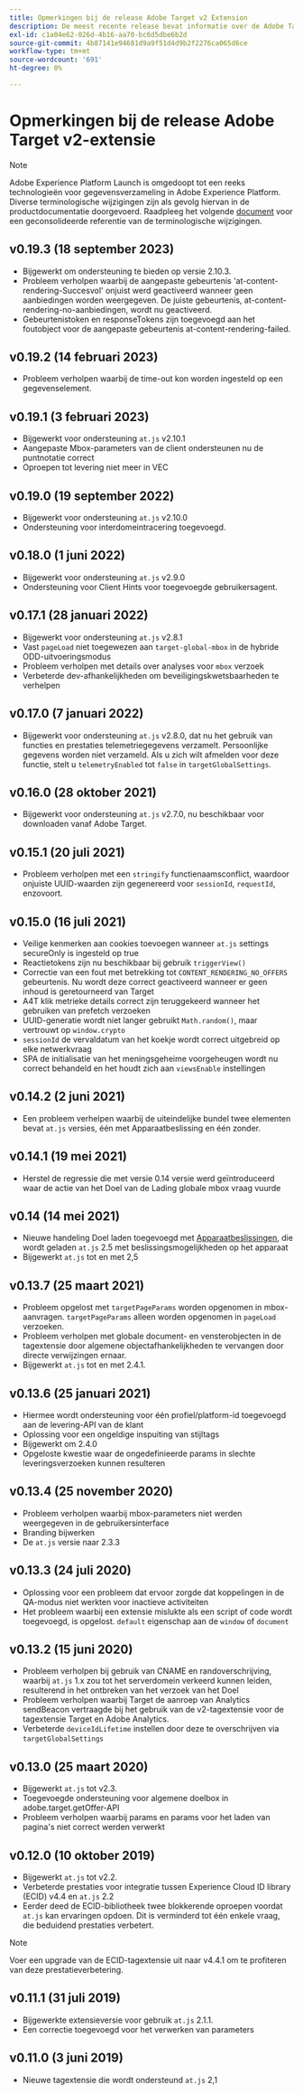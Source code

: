 ```yaml
---
title: Opmerkingen bij de release Adobe Target v2 Extension
description: De meest recente release bevat informatie over de Adobe Target v2-tagextensie in Adobe Experience Platform.
exl-id: c1a04e62-026d-4b16-aa70-bc6d5dbe6b2d
source-git-commit: 4b87141e94681d9a9f51d4d9b2f2276ca065d6ce
workflow-type: tm+mt
source-wordcount: '691'
ht-degree: 0%

---
```


# Opmerkingen bij de release Adobe Target v2-extensie

>[!NOTE]
>
>Adobe Experience Platform Launch is omgedoopt tot een reeks technologieën voor gegevensverzameling in Adobe Experience Platform. Diverse terminologische wijzigingen zijn als gevolg hiervan in de productdocumentatie doorgevoerd. Raadpleeg het volgende [document](../../../term-updates.md) voor een geconsolideerde referentie van de terminologische wijzigingen.

## v0.19.3 (18 september 2023)

- Bijgewerkt om ondersteuning te bieden op versie 2.10.3.
- Probleem verholpen waarbij de aangepaste gebeurtenis &#39;at-content-rendering-Succesvol&#39; onjuist werd geactiveerd wanneer geen aanbiedingen worden weergegeven. De juiste gebeurtenis, at-content-rendering-no-aanbiedingen, wordt nu geactiveerd.
- Gebeurtenistoken en responseTokens zijn toegevoegd aan het foutobject voor de aangepaste gebeurtenis at-content-rendering-failed.

## v0.19.2 (14 februari 2023)

- Probleem verholpen waarbij de time-out kon worden ingesteld op een gegevenselement.

## v0.19.1 (3 februari 2023)

- Bijgewerkt voor ondersteuning `at.js` v2.10.1
- Aangepaste Mbox-parameters van de client ondersteunen nu de puntnotatie correct
- Oproepen tot levering niet meer in VEC

## v0.19.0 (19 september 2022)

- Bijgewerkt voor ondersteuning `at.js` v2.10.0
- Ondersteuning voor interdomeintracering toegevoegd.

## v0.18.0 (1 juni 2022)

- Bijgewerkt voor ondersteuning `at.js` v2.9.0
- Ondersteuning voor Client Hints voor toegevoegde gebruikersagent.

## v0.17.1 (28 januari 2022)

- Bijgewerkt voor ondersteuning `at.js` v2.8.1
- Vast `pageLoad` niet toegewezen aan `target-global-mbox` in de hybride ODD-uitvoeringsmodus
- Probleem verholpen met details over analyses voor `mbox` verzoek
- Verbeterde dev-afhankelijkheden om beveiligingskwetsbaarheden te verhelpen

## v0.17.0 (7 januari 2022)

- Bijgewerkt voor ondersteuning `at.js` v2.8.0, dat nu het gebruik van functies en prestaties telemetriegegevens verzamelt.  Persoonlijke gegevens worden niet verzameld. Als u zich wilt afmelden voor deze functie, stelt u `telemetryEnabled` tot `false` in `targetGlobalSettings`.

## v0.16.0 (28 oktober 2021)

- Bijgewerkt voor ondersteuning `at.js` v2.7.0, nu beschikbaar voor downloaden vanaf Adobe Target.

## v0.15.1 (20 juli 2021)

- Probleem verholpen met een `stringify` functienaamsconflict, waardoor onjuiste UUID-waarden zijn gegenereerd voor `sessionId`, `requestId`, enzovoort.

## v0.15.0 (16 juli 2021)

- Veilige kenmerken aan cookies toevoegen wanneer `at.js` settings secureOnly is ingesteld op true
- Reactietokens zijn nu beschikbaar bij gebruik `triggerView()`
- Correctie van een fout met betrekking tot `CONTENT_RENDERING_NO_OFFERS` gebeurtenis. Nu wordt deze correct geactiveerd wanneer er geen inhoud is geretourneerd van Target
- A4T klik metrieke details correct zijn teruggekeerd wanneer het gebruiken van prefetch verzoeken
- UUID-generatie wordt niet langer gebruikt `Math.random()`, maar vertrouwt op `window.crypto`
- `sessionId` de vervaldatum van het koekje wordt correct uitgebreid op elke netwerkvraag
- SPA de initialisatie van het meningsgeheime voorgeheugen wordt nu correct behandeld en het houdt zich aan `viewsEnable` instellingen

## v0.14.2 (2 juni 2021)

- Een probleem verhelpen waarbij de uiteindelijke bundel twee elementen bevat `at.js` versies, één met Apparaatbeslissing en één zonder.

## v0.14.1 (19 mei 2021)

- Herstel de regressie die met versie 0.14 versie werd geïntroduceerd waar de actie van het Doel van de Lading globale mbox vraag vuurde

## v0.14 (14 mei 2021)

- Nieuwe handeling Doel laden toegevoegd met [Apparaatbeslissingen](./overview.md#load-target-with-on-device-decisioning), die wordt geladen `at.js` 2.5 met beslissingsmogelijkheden op het apparaat
- Bijgewerkt `at.js` tot en met 2,5


## v0.13.7 (25 maart 2021)

- Probleem opgelost met `targetPageParams` worden opgenomen in mbox-aanvragen. `targetPageParams` alleen worden opgenomen in `pageLoad` verzoeken.
- Probleem verholpen met globale document- en vensterobjecten in de tagextensie door algemene objectafhankelijkheden te vervangen door directe verwijzingen ernaar.
- Bijgewerkt `at.js` tot en met 2.4.1.

## v0.13.6 (25 januari 2021)

- Hiermee wordt ondersteuning voor één profiel/platform-id toegevoegd aan de levering-API van de klant
- Oplossing voor een ongeldige inspuiting van stijltags
- Bijgewerkt om 2.4.0
- Opgeloste kwestie waar de ongedefinieerde params in slechte leveringsverzoeken kunnen resulteren

## v0.13.4 (25 november 2020)

- Probleem verholpen waarbij mbox-parameters niet werden weergegeven in de gebruikersinterface
- Branding bijwerken
- De `at.js` versie naar 2.3.3

## v0.13.3 (24 juli 2020)

- Oplossing voor een probleem dat ervoor zorgde dat koppelingen in de QA-modus niet werkten voor inactieve activiteiten
- Het probleem waarbij een extensie mislukte als een script of code wordt toegevoegd, is opgelost. `default` eigenschap aan de `window` of `document`

## v0.13.2 (15 juni 2020)

- Probleem verholpen bij gebruik van CNAME en randoverschrijving, waarbij `at.js` 1.x zou tot het serverdomein verkeerd kunnen leiden, resulterend in het ontbreken van het verzoek van het Doel
- Probleem verholpen waarbij Target de aanroep van Analytics sendBeacon vertraagde bij het gebruik van de v2-tagextensie voor de tagextensie Target en Adobe Analytics.
- Verbeterde `deviceIdLifetime` instellen door deze te overschrijven via `targetGlobalSettings`

## v0.13.0 (25 maart 2020)

- Bijgewerkt `at.js` tot v2.3.
- Toegevoegde ondersteuning voor algemene doelbox in adobe.target.getOffer-API
- Probleem verholpen waarbij params en params voor het laden van pagina&#39;s niet correct werden verwerkt

## v0.12.0 (10 oktober 2019)

- Bijgewerkt `at.js` tot v2.2.
- Verbeterde prestaties voor integratie tussen Experience Cloud ID library (ECID) v4.4 en `at.js` 2.2
- Eerder deed de ECID-bibliotheek twee blokkerende oproepen voordat `at.js` kan ervaringen opdoen. Dit is verminderd tot één enkele vraag, die beduidend prestaties verbetert.

>[!NOTE]
>Voer een upgrade van de ECID-tagextensie uit naar v4.4.1 om te profiteren van deze prestatieverbetering.

## v0.11.1 (31 juli 2019)

- Bijgewerkte extensieversie voor gebruik `at.js` 2.1.1.
- Een correctie toegevoegd voor het verwerken van parameters

## v0.11.0 (3 juni 2019)

- Nieuwe tagextensie die wordt ondersteund `at.js` 2,1
